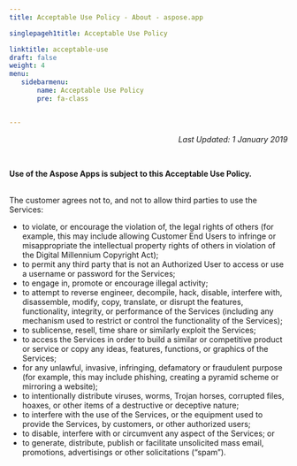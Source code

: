 ```yaml
---
title: Acceptable Use Policy - About - aspose.app

singlepageh1title: Acceptable Use Policy

linktitle: acceptable-use
draft: false
weight: 4
menu:
   sidebarmenu: 
       name: Acceptable Use Policy
       pre: fa-class


---
```


<div class="siteContentPanel100w">

<p style="text-align: right;"><em>Last Updated: 1 January 2019</em></p>


<div class="clearfix"> </div><div class="clearfix">

**Use of the Aspose Apps is subject to this Acceptable Use Policy.**

<div class="clearfix"> </div>The customer agrees not to, and not to allow third parties to use the Services:

- to violate, or encourage the violation of, the legal rights of others (for example, this may include allowing Customer End Users to infringe or misappropriate the intellectual property rights of others in violation of the Digital Millennium Copyright Act);
- to permit any third party that is not an Authorized User to access or use a username or password for the Services;
- to engage in, promote or encourage illegal activity;
- to attempt to reverse engineer, decompile, hack, disable, interfere with, disassemble, modify, copy, translate, or disrupt the features, functionality, integrity, or performance of the Services (including any mechanism used to restrict or control the functionality of the Services);
- to sublicense, resell, time share or similarly exploit the Services;
- to access the Services in order to build a similar or competitive product or service or copy any ideas, features, functions, or graphics of the Services;
- for any unlawful, invasive, infringing, defamatory or fraudulent purpose (for example, this may include phishing, creating a pyramid scheme or mirroring a website);
- to intentionally distribute viruses, worms, Trojan horses, corrupted files, hoaxes, or other items of a destructive or deceptive nature;
- to interfere with the use of the Services, or the equipment used to provide the Services, by customers, or other authorized users;
- to disable, interfere with or circumvent any aspect of the Services; or
- to generate, distribute, publish or facilitate unsolicited mass email, promotions, advertisings or other solicitations (“spam”).
 
</div></div>